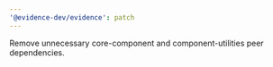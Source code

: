 ```yaml
---
'@evidence-dev/evidence': patch
---
```


Remove unnecessary core-component and component-utilities peer dependencies.
